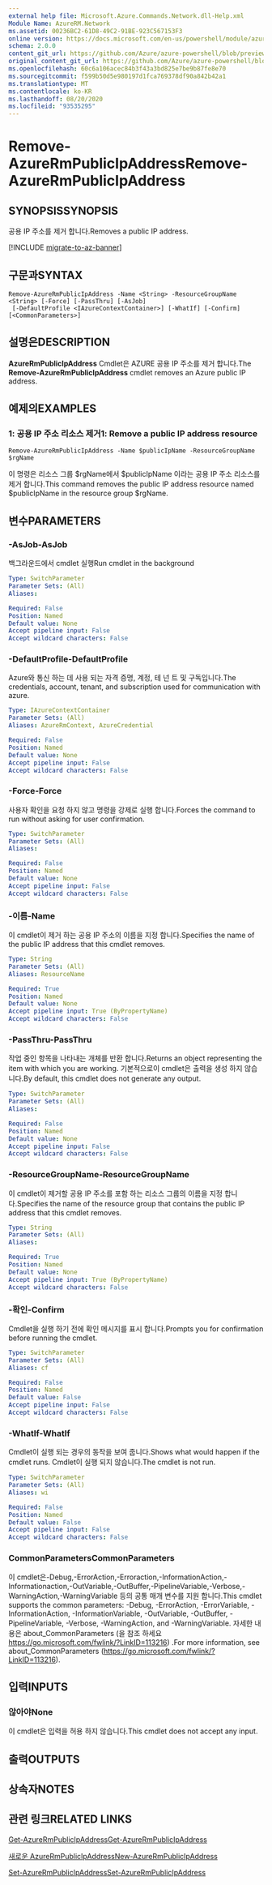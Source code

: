 ```yaml
---
external help file: Microsoft.Azure.Commands.Network.dll-Help.xml
Module Name: AzureRM.Network
ms.assetid: 00236BC2-61D8-49C2-91BE-923C567153F3
online version: https://docs.microsoft.com/en-us/powershell/module/azurerm.network/remove-azurermpublicipaddress
schema: 2.0.0
content_git_url: https://github.com/Azure/azure-powershell/blob/preview/src/ResourceManager/Network/Commands.Network/help/Remove-AzureRmPublicIpAddress.md
original_content_git_url: https://github.com/Azure/azure-powershell/blob/preview/src/ResourceManager/Network/Commands.Network/help/Remove-AzureRmPublicIpAddress.md
ms.openlocfilehash: 60c6a106acec84b3f43a3bd825e7be9b87fe8e70
ms.sourcegitcommit: f599b50d5e980197d1fca769378df90a842b42a1
ms.translationtype: MT
ms.contentlocale: ko-KR
ms.lasthandoff: 08/20/2020
ms.locfileid: "93535295"
---
```

# <span data-ttu-id="ebf46-101">Remove-AzureRmPublicIpAddress</span><span class="sxs-lookup"><span data-stu-id="ebf46-101">Remove-AzureRmPublicIpAddress</span></span>

## <span data-ttu-id="ebf46-102">SYNOPSIS</span><span class="sxs-lookup"><span data-stu-id="ebf46-102">SYNOPSIS</span></span>
<span data-ttu-id="ebf46-103">공용 IP 주소를 제거 합니다.</span><span class="sxs-lookup"><span data-stu-id="ebf46-103">Removes a public IP address.</span></span>

[!INCLUDE [migrate-to-az-banner](../../includes/migrate-to-az-banner.md)]

## <span data-ttu-id="ebf46-104">구문과</span><span class="sxs-lookup"><span data-stu-id="ebf46-104">SYNTAX</span></span>

```
Remove-AzureRmPublicIpAddress -Name <String> -ResourceGroupName <String> [-Force] [-PassThru] [-AsJob]
 [-DefaultProfile <IAzureContextContainer>] [-WhatIf] [-Confirm] [<CommonParameters>]
```

## <span data-ttu-id="ebf46-105">설명은</span><span class="sxs-lookup"><span data-stu-id="ebf46-105">DESCRIPTION</span></span>
<span data-ttu-id="ebf46-106">**AzureRmPublicIpAddress** Cmdlet은 AZURE 공용 IP 주소를 제거 합니다.</span><span class="sxs-lookup"><span data-stu-id="ebf46-106">The **Remove-AzureRmPublicIpAddress** cmdlet removes an Azure public IP address.</span></span>

## <span data-ttu-id="ebf46-107">예제의</span><span class="sxs-lookup"><span data-stu-id="ebf46-107">EXAMPLES</span></span>

### <span data-ttu-id="ebf46-108">1: 공용 IP 주소 리소스 제거</span><span class="sxs-lookup"><span data-stu-id="ebf46-108">1: Remove a public IP address resource</span></span>
```
Remove-AzureRmPublicIpAddress -Name $publicIpName -ResourceGroupName $rgName
```

<span data-ttu-id="ebf46-109">이 명령은 리소스 그룹 $rgName에서 $publicIpName 이라는 공용 IP 주소 리소스를 제거 합니다.</span><span class="sxs-lookup"><span data-stu-id="ebf46-109">This command removes the public IP address resource named $publicIpName in the resource group $rgName.</span></span>

## <span data-ttu-id="ebf46-110">변수</span><span class="sxs-lookup"><span data-stu-id="ebf46-110">PARAMETERS</span></span>

### <span data-ttu-id="ebf46-111">-AsJob</span><span class="sxs-lookup"><span data-stu-id="ebf46-111">-AsJob</span></span>
<span data-ttu-id="ebf46-112">백그라운드에서 cmdlet 실행</span><span class="sxs-lookup"><span data-stu-id="ebf46-112">Run cmdlet in the background</span></span>

```yaml
Type: SwitchParameter
Parameter Sets: (All)
Aliases: 

Required: False
Position: Named
Default value: None
Accept pipeline input: False
Accept wildcard characters: False
```

### <span data-ttu-id="ebf46-113">-DefaultProfile</span><span class="sxs-lookup"><span data-stu-id="ebf46-113">-DefaultProfile</span></span>
<span data-ttu-id="ebf46-114">Azure와 통신 하는 데 사용 되는 자격 증명, 계정, 테 넌 트 및 구독입니다.</span><span class="sxs-lookup"><span data-stu-id="ebf46-114">The credentials, account, tenant, and subscription used for communication with azure.</span></span>

```yaml
Type: IAzureContextContainer
Parameter Sets: (All)
Aliases: AzureRmContext, AzureCredential

Required: False
Position: Named
Default value: None
Accept pipeline input: False
Accept wildcard characters: False
```

### <span data-ttu-id="ebf46-115">-Force</span><span class="sxs-lookup"><span data-stu-id="ebf46-115">-Force</span></span>
<span data-ttu-id="ebf46-116">사용자 확인을 요청 하지 않고 명령을 강제로 실행 합니다.</span><span class="sxs-lookup"><span data-stu-id="ebf46-116">Forces the command to run without asking for user confirmation.</span></span>

```yaml
Type: SwitchParameter
Parameter Sets: (All)
Aliases: 

Required: False
Position: Named
Default value: None
Accept pipeline input: False
Accept wildcard characters: False
```

### <span data-ttu-id="ebf46-117">-이름</span><span class="sxs-lookup"><span data-stu-id="ebf46-117">-Name</span></span>
<span data-ttu-id="ebf46-118">이 cmdlet이 제거 하는 공용 IP 주소의 이름을 지정 합니다.</span><span class="sxs-lookup"><span data-stu-id="ebf46-118">Specifies the name of the public IP address that this cmdlet removes.</span></span>

```yaml
Type: String
Parameter Sets: (All)
Aliases: ResourceName

Required: True
Position: Named
Default value: None
Accept pipeline input: True (ByPropertyName)
Accept wildcard characters: False
```

### <span data-ttu-id="ebf46-119">-PassThru</span><span class="sxs-lookup"><span data-stu-id="ebf46-119">-PassThru</span></span>
<span data-ttu-id="ebf46-120">작업 중인 항목을 나타내는 개체를 반환 합니다.</span><span class="sxs-lookup"><span data-stu-id="ebf46-120">Returns an object representing the item with which you are working.</span></span>
<span data-ttu-id="ebf46-121">기본적으로이 cmdlet은 출력을 생성 하지 않습니다.</span><span class="sxs-lookup"><span data-stu-id="ebf46-121">By default, this cmdlet does not generate any output.</span></span>

```yaml
Type: SwitchParameter
Parameter Sets: (All)
Aliases: 

Required: False
Position: Named
Default value: None
Accept pipeline input: False
Accept wildcard characters: False
```

### <span data-ttu-id="ebf46-122">-ResourceGroupName</span><span class="sxs-lookup"><span data-stu-id="ebf46-122">-ResourceGroupName</span></span>
<span data-ttu-id="ebf46-123">이 cmdlet이 제거할 공용 IP 주소를 포함 하는 리소스 그룹의 이름을 지정 합니다.</span><span class="sxs-lookup"><span data-stu-id="ebf46-123">Specifies the name of the resource group that contains the public IP address that this cmdlet removes.</span></span>

```yaml
Type: String
Parameter Sets: (All)
Aliases: 

Required: True
Position: Named
Default value: None
Accept pipeline input: True (ByPropertyName)
Accept wildcard characters: False
```

### <span data-ttu-id="ebf46-124">-확인</span><span class="sxs-lookup"><span data-stu-id="ebf46-124">-Confirm</span></span>
<span data-ttu-id="ebf46-125">Cmdlet을 실행 하기 전에 확인 메시지를 표시 합니다.</span><span class="sxs-lookup"><span data-stu-id="ebf46-125">Prompts you for confirmation before running the cmdlet.</span></span>

```yaml
Type: SwitchParameter
Parameter Sets: (All)
Aliases: cf

Required: False
Position: Named
Default value: False
Accept pipeline input: False
Accept wildcard characters: False
```

### <span data-ttu-id="ebf46-126">-WhatIf</span><span class="sxs-lookup"><span data-stu-id="ebf46-126">-WhatIf</span></span>
<span data-ttu-id="ebf46-127">Cmdlet이 실행 되는 경우의 동작을 보여 줍니다.</span><span class="sxs-lookup"><span data-stu-id="ebf46-127">Shows what would happen if the cmdlet runs.</span></span>
<span data-ttu-id="ebf46-128">Cmdlet이 실행 되지 않습니다.</span><span class="sxs-lookup"><span data-stu-id="ebf46-128">The cmdlet is not run.</span></span>

```yaml
Type: SwitchParameter
Parameter Sets: (All)
Aliases: wi

Required: False
Position: Named
Default value: False
Accept pipeline input: False
Accept wildcard characters: False
```

### <span data-ttu-id="ebf46-129">CommonParameters</span><span class="sxs-lookup"><span data-stu-id="ebf46-129">CommonParameters</span></span>
<span data-ttu-id="ebf46-130">이 cmdlet은-Debug,-ErrorAction,-Erroraction,-InformationAction,-Informationaction,-OutVariable,-OutBuffer,-PipelineVariable,-Verbose,-WarningAction,-WarningVariable 등의 공통 매개 변수를 지원 합니다.</span><span class="sxs-lookup"><span data-stu-id="ebf46-130">This cmdlet supports the common parameters: -Debug, -ErrorAction, -ErrorVariable, -InformationAction, -InformationVariable, -OutVariable, -OutBuffer, -PipelineVariable, -Verbose, -WarningAction, and -WarningVariable.</span></span> <span data-ttu-id="ebf46-131">자세한 내용은 about_CommonParameters (을 참조 하세요 https://go.microsoft.com/fwlink/?LinkID=113216) .</span><span class="sxs-lookup"><span data-stu-id="ebf46-131">For more information, see about_CommonParameters (https://go.microsoft.com/fwlink/?LinkID=113216).</span></span>

## <span data-ttu-id="ebf46-132">입력</span><span class="sxs-lookup"><span data-stu-id="ebf46-132">INPUTS</span></span>

### <span data-ttu-id="ebf46-133">않아야</span><span class="sxs-lookup"><span data-stu-id="ebf46-133">None</span></span>
<span data-ttu-id="ebf46-134">이 cmdlet은 입력을 허용 하지 않습니다.</span><span class="sxs-lookup"><span data-stu-id="ebf46-134">This cmdlet does not accept any input.</span></span>

## <span data-ttu-id="ebf46-135">출력</span><span class="sxs-lookup"><span data-stu-id="ebf46-135">OUTPUTS</span></span>

## <span data-ttu-id="ebf46-136">상속자</span><span class="sxs-lookup"><span data-stu-id="ebf46-136">NOTES</span></span>

## <span data-ttu-id="ebf46-137">관련 링크</span><span class="sxs-lookup"><span data-stu-id="ebf46-137">RELATED LINKS</span></span>

[<span data-ttu-id="ebf46-138">Get-AzureRmPublicIpAddress</span><span class="sxs-lookup"><span data-stu-id="ebf46-138">Get-AzureRmPublicIpAddress</span></span>](./Get-AzureRmPublicIpAddress.md)

[<span data-ttu-id="ebf46-139">새로운 AzureRmPublicIpAddress</span><span class="sxs-lookup"><span data-stu-id="ebf46-139">New-AzureRmPublicIpAddress</span></span>](./New-AzureRmPublicIpAddress.md)

[<span data-ttu-id="ebf46-140">Set-AzureRmPublicIpAddress</span><span class="sxs-lookup"><span data-stu-id="ebf46-140">Set-AzureRmPublicIpAddress</span></span>](./Set-AzureRmPublicIpAddress.md)


